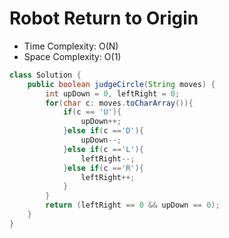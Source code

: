 # Robot Return to Origin

- Time Complexity: O(N)
- Space Complexity: O(1)

```java
class Solution {
    public boolean judgeCircle(String moves) {
        int upDown = 0, leftRight = 0;
        for(char c: moves.toCharArray()){
            if(c == 'U'){
                upDown++;
            }else if(c =='D'){
                upDown--;
            }else if(c =='L'){
                leftRight--;
            }else if(c =='R'){
                leftRight++;
            }
        }
        return (leftRight == 0 && upDown == 0);
    }
}

```
